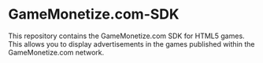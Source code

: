 # GameMonetize.com-SDK
This repository contains the GameMonetize.com SDK for HTML5 games. This allows you to display advertisements in the games published within the GameMonetize.com network.

